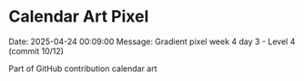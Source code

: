 # Calendar Art Pixel

Date: 2025-04-24 00:09:00
Message: Gradient pixel week 4 day 3 - Level 4 (commit 10/12)

Part of GitHub contribution calendar art
